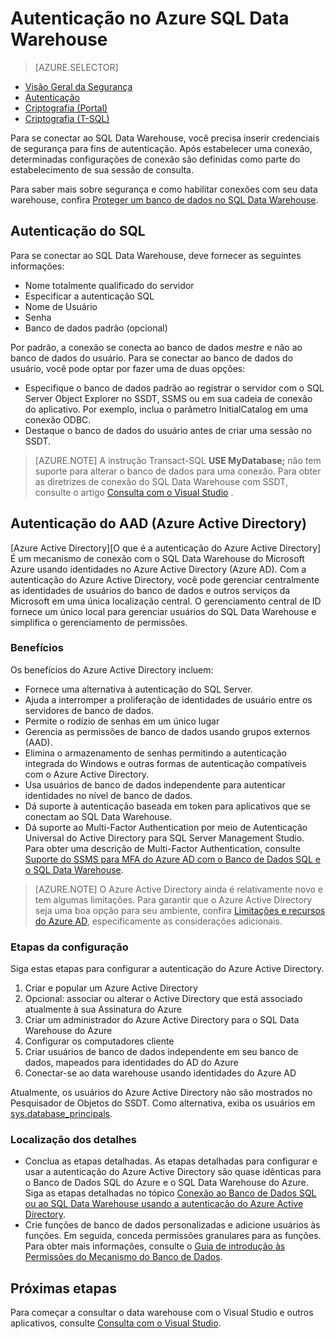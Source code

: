<properties
   pageTitle="Autenticação no Azure SQL Data Warehouse | Microsoft Azure"
   description="Autenticação do AAD (Azure Active Directory) e SQL Server no Azure SQL Data Warehouse."
   services="sql-data-warehouse"
   documentationCenter=""
   authors="byham"
   manager="barbkess"
   editor=""
   tags=""/>

<tags
   ms.service="sql-data-warehouse"
   ms.devlang="na"
   ms.topic="article"
   ms.tgt_pltfrm="na"
   ms.workload="data-management"
   ms.date="09/24/2016"
   ms.author="rickbyh;barbkess;sonyama"/>


# <a name="authentication-to-azure-sql-data-warehouse"></a>Autenticação no Azure SQL Data Warehouse

> [AZURE.SELECTOR]
- [Visão Geral da Segurança](sql-data-warehouse-overview-manage-security.md)
- [Autenticação](sql-data-warehouse-authentication.md)
- [Criptografia (Portal)](sql-data-warehouse-encryption-tde.md)
- [Criptografia (T-SQL)](sql-data-warehouse-encryption-tde-tsql.md)

Para se conectar ao SQL Data Warehouse, você precisa inserir credenciais de segurança para fins de autenticação. Após estabelecer uma conexão, determinadas configurações de conexão são definidas como parte do estabelecimento de sua sessão de consulta.  

Para saber mais sobre segurança e como habilitar conexões com seu data warehouse, confira [Proteger um banco de dados no SQL Data Warehouse][].

## <a name="sql-authentication"></a>Autenticação do SQL
Para se conectar ao SQL Data Warehouse, deve fornecer as seguintes informações:

- Nome totalmente qualificado do servidor
- Especificar a autenticação SQL
- Nome de Usuário
- Senha
- Banco de dados padrão (opcional)

Por padrão, a conexão se conecta ao banco de dados *mestre* e não ao banco de dados do usuário. Para se conectar ao banco de dados do usuário, você pode optar por fazer uma de duas opções:

- Especifique o banco de dados padrão ao registrar o servidor com o SQL Server Object Explorer no SSDT, SSMS ou em sua cadeia de conexão do aplicativo. Por exemplo, inclua o parâmetro InitialCatalog em uma conexão ODBC.
- Destaque o banco de dados do usuário antes de criar uma sessão no SSDT.

> [AZURE.NOTE] A instrução Transact-SQL **USE MyDatabase;** não tem suporte para alterar o banco de dados para uma conexão. Para obter as diretrizes de conexão do SQL Data Warehouse com SSDT, consulte o artigo [Consulta com o Visual Studio][] .

## <a name="azure-active-directory-(aad)-authentication"></a>Autenticação do AAD (Azure Active Directory)

[Azure Active Directory][O que é a autenticação do Azure Active Directory] É um mecanismo de conexão com o SQL Data Warehouse do Microsoft Azure usando identidades no Azure Active Directory (Azure AD). Com a autenticação do Azure Active Directory, você pode gerenciar centralmente as identidades de usuários do banco de dados e outros serviços da Microsoft em uma única localização central. O gerenciamento central de ID fornece um único local para gerenciar usuários do SQL Data Warehouse e simplifica o gerenciamento de permissões. 

### <a name="benefits"></a>Benefícios

Os benefícios do Azure Active Directory incluem:

- Fornece uma alternativa à autenticação do SQL Server.
- Ajuda a interromper a proliferação de identidades de usuário entre os servidores de banco de dados.
- Permite o rodízio de senhas em um único lugar
- Gerencia as permissões de banco de dados usando grupos externos (AAD).
- Elimina o armazenamento de senhas permitindo a autenticação integrada do Windows e outras formas de autenticação compatíveis com o Azure Active Directory.
- Usa usuários de banco de dados independente para autenticar identidades no nível de banco de dados.
- Dá suporte à autenticação baseada em token para aplicativos que se conectam ao SQL Data Warehouse.
- Dá suporte ao Multi-Factor Authentication por meio de Autenticação Universal do Active Directory para SQL Server Management Studio. Para obter uma descrição de Multi-Factor Authentication, consulte [Suporte do SSMS para MFA do Azure AD com o Banco de Dados SQL e o SQL Data Warehouse](../sql-database/sql-database-ssms-mfa-authentication.md).

> [AZURE.NOTE] O Azure Active Directory ainda é relativamente novo e tem algumas limitações. Para garantir que o Azure Active Directory seja uma boa opção para seu ambiente, confira [Limitações e recursos do Azure AD][], especificamente as considerações adicionais.

### <a name="configuration-steps"></a>Etapas da configuração

Siga estas etapas para configurar a autenticação do Azure Active Directory.

1. Criar e popular um Azure Active Directory
2. Opcional: associar ou alterar o Active Directory que está associado atualmente à sua Assinatura do Azure
3. Criar um administrador do Azure Active Directory para o SQL Data Warehouse do Azure
4. Configurar os computadores cliente
5. Criar usuários de banco de dados independente em seu banco de dados, mapeados para identidades do AD do Azure
6. Conectar-se ao data warehouse usando identidades do Azure AD

Atualmente, os usuários do Azure Active Directory não são mostrados no Pesquisador de Objetos do SSDT. Como alternativa, exiba os usuários em [sys.database_principals](https://msdn.microsoft.com/library/ms187328.aspx).
  
### <a name="find-the-details"></a>Localização dos detalhes
- Conclua as etapas detalhadas. As etapas detalhadas para configurar e usar a autenticação do Azure Active Directory são quase idênticas para o Banco de Dados SQL do Azure e o SQL Data Warehouse do Azure. Siga as etapas detalhadas no tópico [Conexão ao Banco de Dados SQL ou ao SQL Data Warehouse usando a autenticação do Azure Active Directory](../sql-database/sql-database-aad-authentication.md).
- Crie funções de banco de dados personalizadas e adicione usuários às funções. Em seguida, conceda permissões granulares para as funções. Para obter mais informações, consulte o [Guia de introdução às Permissões do Mecanismo do Banco de Dados](https://msdn.microsoft.com/library/mt667986.aspx).

## <a name="next-steps"></a>Próximas etapas

Para começar a consultar o data warehouse com o Visual Studio e outros aplicativos, consulte [Consulta com o Visual Studio][].

<!-- Article references -->
[Proteger um banco de dados no SQL Data Warehouse]: ./sql-data-warehouse-overview-manage-security.md
[Consulta com o Visual Studio]: ./sql-data-warehouse-query-visual-studio.md
[O que é o Azure Active Directory]: ../active-directory/active-directory-whatis.md
[Limitações e recursos do Azure AD]: ../sql-database/sql-database-aad-authentication.md#azure-ad-features-and-limitations



<!--HONumber=Oct16_HO2-->


